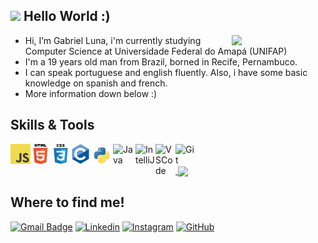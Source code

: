 ## <img src="https://media.giphy.com/media/hvRJCLFzcasrR4ia7z/giphy.gif" width="3%"> Hello World :)
<img src="https://github.com/gabr1elluna/gabr1elluna/assets/129898415/59ec17f8-63a7-4953-9188-ba344f6280da" min-width="150px" width="150px" align="right">

+ Hi, I’m Gabriel Luna, i'm currently studying Computer Science at Universidade Federal do Amapá (UNIFAP)
+ I'm a 19 years old man from Brazil, borned in Recife, Pernambuco.
+ I can speak portuguese and english fluently. Also, i have some basic knowledge on spanish and french.
+ More information down below :)

## Skills & Tools

<img align="left" alt="JavaScript" width="32px" src="https://raw.githubusercontent.com/github/explore/80688e429a7d4ef2fca1e82350fe8e3517d3494d/topics/javascript/javascript.png" />
<img align="left" alt="HTML5" width="32px" src="https://raw.githubusercontent.com/github/explore/80688e429a7d4ef2fca1e82350fe8e3517d3494d/topics/html/html.png" />
<img align="left" alt="CSS3" width="32px" src="https://raw.githubusercontent.com/github/explore/80688e429a7d4ef2fca1e82350fe8e3517d3494d/topics/css/css.png" />
<img align="left" alt="C" width="32px" src="https://raw.githubusercontent.com/devicons/devicon/master/icons/c/c-original.svg">
<img align="left" alt="Python" width="36px" src="https://raw.githubusercontent.com/github/explore/80688e429a7d4ef2fca1e82350fe8e3517d3494d/topics/python/python.png" />
<img align="left" alt="Java" width="36px" src="https://user-images.githubusercontent.com/25181517/117201156-9a724800-adec-11eb-9a9d-3cd0f67da4bc.png"/>
<img align="left" alt="IntelliJ" width="32px" src="https://user-images.githubusercontent.com/25181517/192108890-200809d1-439c-4e23-90d3-b090cf9a4eea.png"/>
<img align="left" alt="VSCode" width="32px" src="https://user-images.githubusercontent.com/25181517/192108891-d86b6220-e232-423a-bf5f-90903e6887c3.png"/>
<img align="left" alt="Git" width="32px" src="https://user-images.githubusercontent.com/25181517/192108372-f71d70ac-7ae6-4c0d-8395-51d8870c2ef0.png"/>

</br>
</br>
<a href="https://github.com/gabr1elluna">
  <img align="center" src="https://github-readme-stats.vercel.app/api/top-langs/?username=gabr1elluna&theme=highcontrast&hide_langs_below=1" alt=""/>
</a>
<a href="https://github.com/gabr1elluna">
  <img align="center" src="https://github-readme-stats.vercel.app/api?username=gabr1elluna&theme=highcontrast&show_icons=true"/>
</a>


</br>




## Where to find me!

[![Gmail Badge](https://img.shields.io/badge/-Gmail-FF0000?style=flat-square&labelColor=FF0000&logo=gmail&logoColor=white&link=mailto:sougabrielluna@gmail.com)](mailto:sougabrielluna@gmail.com)
[![Linkedin](https://img.shields.io/badge/-Linkedin-0e76a8?style=flat-square&logo=Linkedin&logoColor=white&link=https://www.linkedin.com/in/gabr1elluna/)](https://www.linkedin.com/in/gabr1elluna/)
[![Instagram](https://img.shields.io/badge/-Instagram-DF0174?style=flat-square&labelColor=DF0174&logo=instagram&logoColor=white&link=https://instagram.com/gabr1elluna/)](https://instagram.com/gabr1elluna/)
[![GitHub](https://img.shields.io/badge/GitHub-100000?style=flat-square&logo=github&logoColor=white&link=https://github.com/gabr1elluna/)](https://github.com/gabr1elluna)

